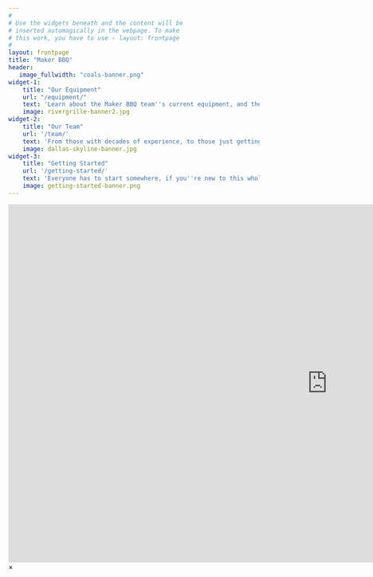 ```yaml
---
#
# Use the widgets beneath and the content will be
# inserted automagically in the webpage. To make
# this work, you have to use › layout: frontpage
#
layout: frontpage
title: "Maker BBQ"
header:
   image_fullwidth: "coals-banner.png"
widget-1:
    title: "Our Equipment"
    url: "/equipment/"
    text: 'Learn about the Maker BBQ team''s current equipment, and the modifications they have made to improve their gear.'
    image: rivergrille-banner2.jpg
widget-2:
    title: "Our Team"
    url: '/team/'
    text: 'From those with decades of experience, to those just getting started, our team has one thing in common: A love of BBQ and tinkering.'
    image: dallas-skyline-banner.jpg
widget-3:
    title: "Getting Started"
    url: '/getting-started/'
    text: 'Everyone has to start somewhere, if you''re new to this whole world and wondering where you should start, then this is a good place to begin.'
    image: getting-started-banner.png
---
```



<div id="videoModal" class="reveal-modal large" data-reveal="">
  <div class="flex-video widescreen vimeo" style="display: block;">
    <iframe width="1280" height="720" src="https://www.youtube.com/embed/3b5zCFSmVvU" frameborder="0" allowfullscreen></iframe>
  </div>
  <a class="close-reveal-modal">&#215;</a>
</div>
